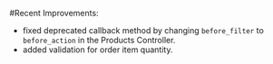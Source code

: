 #Recent Improvements:

* fixed deprecated callback method by changing `before_filter` to `before_action` in the Products Controller.
* added validation for order item quantity. 
